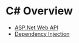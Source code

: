 # C# Overview

  - [ASP.Net Web API](./AspNet_WebApi.md)
  - [Dependency Injection](./DependencyInjection.md)